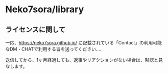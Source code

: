 # Neko7sora/library

## ライセンスに関して
一応、https://neko7sora.github.io/ に記載されている「Contact」の利用可能なDM・CHATで利用する旨を送ってください....

送信してから、1ヶ月経過しても、返事やリアクションがない場合は、黙認と見なします。
